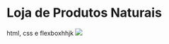 # Loja de Produtos Naturais

html, css e flexboxhhjk
<img src="https://github.com/dieegobs/loja-de-produtos-naturais/blob/main/images/Site.png?raw=true"/>
